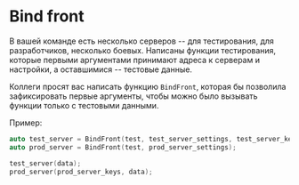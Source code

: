 # Bind front

В вашей команде есть несколько серверов -- для тестирования, для разработчиков, несколько боевых.
Написаны функции тестирования, которые первыми аргументами принимают адреса к серверам
и настройки, а оставшимися -- тестовые данные.

Коллеги просят вас написать функцию `BindFront`, которая бы позволила зафиксировать первые аргументы, чтобы можно было
вызывать функции только с тестовыми данными.

Пример:

```cpp
auto test_server = BindFront(test, test_server_settings, test_server_keys);
auto prod_server = BindFront(test, prod_server_settings);

test_server(data);
prod_server(prod_server_keys, data);
```
